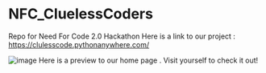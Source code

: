 # NFC_CluelessCoders
Repo for Need For Code 2.0 Hackathon
Here is a link to our project : <a> https://clulesscode.pythonanywhere.com/ </a>

![image](https://github.com/HIDZI123/NFC_CluelessCoders/assets/84672838/9045a885-fb94-465b-9f00-60df6370d147) Here is a preview to our home page . Visit yourself to check it out!
